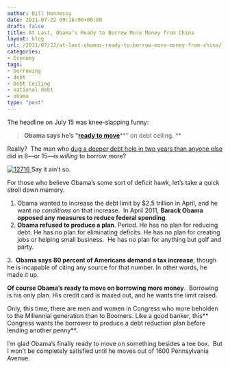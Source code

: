 ```yaml
---
author: Bill Hennessy
date: 2011-07-22 09:16:00+00:00
draft: false
title: At Last, Obama’s Ready to Borrow More Money from China
layout: blog
url: /2011/07/22/at-last-obamas-ready-to-borrow-more-money-from-china/
categories:
- Economy
tags:
- borrowing
- debt
- Debt Ceiling
- national debt
- obama
type: "post"
---
```


The headline on July 15 was knee-slapping funny:



> **Obama says he’s “**[**ready to move**](https://www.nasdaq.com/aspx/stock-market-news-story.aspx?storyid=201107151142dowjonesdjonline000414&title=obama-says-ready-to-moveon-raising-debt-ceiling)**” on debt ceiling. **



Really?  The man who [dug a deeper debt hole in two years than anyone else](https://www.cnsnews.com/node/72404) did in 8—or 15—is _willing_ to borrow more?

[![12716](https://hennessysview.com/wp-content/uploads/2011/07/12716_thumb.jpg)
](https://hennessysview.com/wp-content/uploads/2011/07/12716.jpg)Say it ain’t so.

For those who believe Obama’s some sort of deficit hawk, let’s take a quick stroll down memory.




  1. Obama wanted to increase the debt limit by $2.5 trillion in April, and he want _no conditions_ on that increase.  In April 2011, **Barack Obama opposed any measures to reduce federal spending**.
  2. **Obama refused to produce a plan**. Period. He has no plan for reducing debt. He has no plan for eliminating deficits. He has no plan for creating jobs or helping small business.  He has no plan for anything but golf and party.




3.  **Obama says 80 percent of Americans demand a tax increase**, though he is incapable of citing any source for that number. In other words, he made it up.

**Of course Obama’s ready to move on borrowing more money**.  Borrowing is his only plan. His credit card is maxed out, and he wants the limit raised.

Only, this time, there are men and women in Congress who more beholden to the Millennial generation than to Boomers. Like a good banker, this** Congress wants the borrower to produce a debt reduction plan before lending another penny**.

I’m glad Obama’s finally ready to move on something besides a tee box.  But I won’t be completely satisfied until he moves out of 1600 Pennsylvania Avenue.
